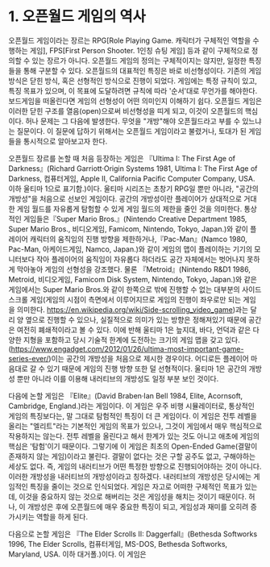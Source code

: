 # 1. 오픈월드 게임의 역사

  오픈월드 게임이라는 장르는 RPG[Role Playing Game. 캐릭터가 구체적인 역할을 수행하는 게임], FPS[First Person Shooter. 1인칭 슈팅 게임] 등과 같이 구체적으로 정의할 수 있는 장르가 아니다. 오픈월드 게임의 정의는 구체적이지는 않지만, 일정한 특징들을 통해 구분할 수 있다. 오픈월드의 대표적인 특징은 바로 비선형성이다. 기존의 게임 방식은 닫힌 방식, 혹은 선형적인 방식으로 진행이 되었다. 게임에는 특정 규칙이 있고, 특징 목표가 있으며, 이 목표에 도달하려면 규칙에 따라 '순서'대로 무언가를 해야한다. 보드게임을 떠올린다면 게임의 선형성이 어떤 의미인지 이해하기 쉽다. 오픈월드 게임은 이러한 닫힌 구조를 열음(open)으로써 비선형성을 띠게 되고, 이것이 오픈월드의 핵심이다. 허나 문제는 그 다음에 발생한다. 무엇을 "개방"해야 오픈월드라고 부를 수 있느냐는 질문이다. 이 질문에 답하기 위해서는 오픈월드 게임이라고 불렸거나, 토대가 된 게임들을 통시적으로 알아보고자 한다.
  
  오픈월드 장르를 논할 때 처음 등장하는 게임은 『Ultima I: The First Age of Darkness』(Richard Garriott·Origin Systems 1981, Ultima I: The First Age of Darkness, 컴퓨터게임, Apple II, California Pacific Computer Company, USA. 이하 울티마 1으로 표기함.)이다. 울티마 시리즈는 초창기 RPG일 뿐만 아니라, "공간의 개방성"을 처음으로 선보인 게임이다. 공간의 개방성이란 플레이어가 상대적으로 거대한 게임 월드를 자유롭게 탐험할 수 있게 게임 월드의 제한을 줄인 것을 의미한다. 통상적인 게임들은『Super Mario Bros.』(Nintendo Creative Department 1985, Super Mario Bros., 비디오게임, Famicom, Nintendo, Tokyo, Japan.)와 같이 플레이어 캐릭터의 움직임의 진행 방향을 제한하거나,『Pac-Man』(Namco 1980, Pac-Man, 아케이드게임, Namco, Japan.)와 같이 게임의 맵이 플레이하는 기기의 모니터보다 작아 플레이어의 움직임이 자유롭다 하더라도 공간 자체에서는 벗어나지 못하게 막아놓아 게임의 선형성을 강조했다. 물론 『Metroid』(Nintendo R&D1 1986, Metroid, 비디오게임, Famicom Disk System, Nintendo, Tokyo, Japan.)와 같은 게임에서는 Super Mario Bros.와 같이 한쪽으로 밖에 진행할 수 없는 대부분의 사이드 스크롤 게임(게임의 시점이 측면에서 이루어지므로 게임의 진행이 좌우로만 되는 게임을 의미한다. https://en.wikipedia.org/wiki/Side-scrolling_video_game)과는 달리 양 옆으로 진행할 수 있으나, 실질적으로 의미가 있는 방향은 정해져있기 때문에 공간은 여전히 폐쇄적이라고 볼 수 있다. 이에 반해 울티마 1은 늪지대, 바다, 언덕과 같은 다양한 지형을 포함하고 당시 기술적 한계에 도전하는 크기의 게임 맵을 갖고 있다.(https://www.engadget.com/2012/01/26/ultima-most-important-game-series-ever/)이는 공간의 개방성을 처음으로 제시한 경우이다. 어디로든 플레이어 마음대로 갈 수 있기 때문에 게임의 진행 방향 또한 덜 선형적이다. 울티마 1은 공간의 개방성 뿐만 아니라 이를 이용해 내러티브의 개방성도 일정 부분 보인 것이다.
  
  다음에 논할 게임은 『Elite』(David Braben·Ian Bell 1984, Elite, Acornsoft, Cambridge, England.)라는 게임이다. 이 게임은 우주 비행 시뮬레이터로, 통상적인 게임의 특징보다는, 말 그대로 탐험적인 특징이 더 큰 게임이다. 이 게임은 전투 레벨을 올리는 "엘리트"라는 기본적인 게임의 목표가 있으나, 그것이 게임에서 매우 핵심적으로 작용하지는 않는다. 전투 레벨을 올린다고 해서 한계가 있는 것도 아니고 애초에 게임의 핵심은 '탐험'이기 때문이다. 그렇기에 이 게임은 최초의 Open-Ended Game(결말이 존재하지 않는 게임)이라고 불린다. 결말이 없다는 것은 구할 공주도 없고, 구해야하는 세상도 없다. 즉, 게임의 내러티브가 어떤 특정한 방향으로 진행되어야하는 것이 아니다. 이러한 개방성을 내러티브의 개방성이라고 칭하겠다. 내러티브의 개방성은 당시에는 게임적인 특징을 줄이는 것으로 인식되었다. 게임은 자고로 어떠한 구체적인 목표가 있는데, 이것을 중요하지 않는 것으로 해버리는 것은 게임성을 해치는 것이기 때문이다. 허나, 이 개방성은 후에 오픈월드에 매우 중요한 특징이 되고, 게임성과 재미를 오히려 증가시키는 역할을 하게 된다.
  
  다음으로 논할 게임은 『The Elder Scrolls II: Daggerfall』(Bethesda Softworks 1996, The Elder Scrolls, 컴퓨터게임, MS-DOS, Bethesda Softworks, Maryland, USA. 이하 대거폴.)이다. 이 게임은 
